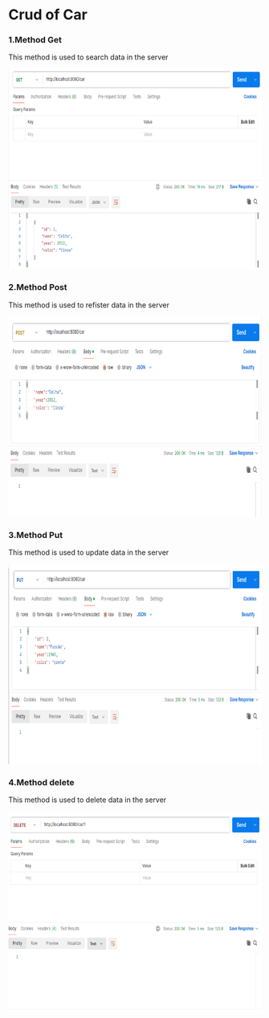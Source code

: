 <h1>Crud of Car</h1>

<h3>1.Method Get</h3>
<p>This method is used to search data in the server</p>

<img src="img/car_get.png" height="400">

<h3>2.Method Post</h3>
<p>This method is used to refister data in the server</p>

<img src="img/car_post.png"  height="400">

<h3>3.Method Put</h3>
<p>This method is used to update data in the server</p>
  
<img src="img/car_put.png"  height="400">

<h3>4.Method delete</h3>
<p>This method is used to delete data in the server</p>
  
<img src="img/car_delete.png"  height="400">

